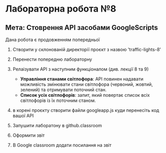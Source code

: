 # Лабораторна робота №8
## Мета: Стоврення API засобами GoogleScripts

Дана робота є продовженням попередньої

1. Створити у склонованій директорії проєкт з назвою 'traffic-lights-8'
1. Перенести попередню лабораторну
2. Релаізувати API з наступним функціоналом (див. лекції 8 та 9)

   - **Управління станами світлофора**: API повинен надавати можливість змінювати стани світлофора (червоний, жовтий, зелений) та отримувати поточний стан.
   - **Список усіх світлофорів**: запит, який повертає список всіх світлофорів із їх поточним станом.

1. в корені проєкту створити файли googleapp.js куди перенесіть код вашої API   
1. Запушити лаборатону в github.classroom
1. Оформити звіт 
1. В Google classroom додати посилання на звіт
